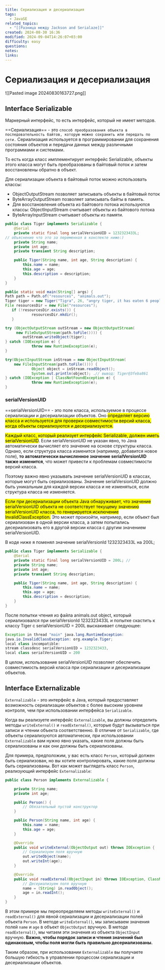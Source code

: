 ```yaml
---
title: Сериализация и десериализация
tags:
  - JavaSE
related_topics:
  - "[[Разница между Jackson and Serialaze]]"
created: 2024-08-30 16:36
modified: 2024-09-04T14:26:07+03:00
difficulty: easy
questions: 
notes: 
links: 
---
```

# Сериализация и десериализация

![[Pasted image 20240830163727.png]]
## Interface Serializable

Маркерный интерфейс, то есть интерфейс, который не имеет методов.

==Сериализация== - это `способ преобразования объекта в последовательность байтов, которую можно сохранить или передать по сети.` Сериализация используется в программировании для сохранения состояния объектов и передачи данных между различными программами и системами.

То есть когда класс имплементирует интерфейс Serializable, объекты этого класса могут быть преобразованы в байтовый поток и затем восстановлены обратно в объект.

Для сериализации объекта в байтовый поток можно использовать классы:

- ObjectOutputStream позволяет записывать объекты в байтовый поток
- ByteArrayOutputStream позволяет записывать байты в память.
- Для восстановления объекта из байтового потока используются классы: ObjectInputStream считывает объекты из байтового потока
- ByteArrayInputStream считывает объекты из памяти.

```java
public class Tiger implements Serializable {
    @Serial
    private static final long serialVersionUID = 1232323433L;
// объяснение что это за переменная в конспекте ниже:)
    private String name;
    private int age;
    private transient String description;

    public Tiger(String name, int age, String description) {
        this.name = name;
        this.age = age;
        this.description = description;
    }
}
```

```java
public static void main(String[] args) {
Path path = Path.of("resources", "animals.out");
Tiger tiger = new Tiger("Tigra", 26, "angry tiger, it has eaten 6 people");
File resourcesDir = new File("resources");
   if (!resourcesDir.exists()) {
            resourcesDir.mkdir();
   }

try (ObjectOutputStream outStream = new ObjectOutputStream(
     new FileOutputStream(path.toFile()))) {
        outStream.writeObject(tiger);
} catch (IOException e) {
            throw new RuntimeException(e);
}

try(ObjectInputStream inStream = new ObjectInputStream(
    new FileInputStream(path.toFile()))) {
            Object object = inStream.readObject();
            System.out.println(object); .// вывод: Tiger@3feba861
} catch (IOException | ClassNotFoundException e) {
            throw new RuntimeException(e);
}
```

### serialVersionUID

==serialVersionUID== - это поле класса, используемое в процессе сериализации и десериализации объектов. Оно <mark class="hltr-yellow">определяет версию класса и используется для проверки совместимости версий класса, когда объекты сериализуются и десериализуются.</mark>

<mark class="hltr-blue">Каждый класс, который реализует интерфейс Serializable, должен иметь serialVersionUID</mark>. Если serialVersionUID не указан явно, то Java автоматически вычисляет его значение на основе структуры класса. Однако, если структура класса изменится (например, добавится новое поле), **то автоматически вычисленное значение serialVersionUID также изменится**, что может привести к проблемам совместимости версий класса.

Поэтому важно явно указывать значение serialVersionUID в классах, которые могут быть сериализованы. Значение serialVersionUID должно быть уникальным для каждой версии класса и не изменяться, если структура класса не изменяется.

<mark class="hltr-yellow">Если при десериализации объекта Java обнаруживает, что значение serialVersionUID объекта не соответствует текущему значению serialVersionUID класса, то генерируется исключение InvalidClassException.</mark> Это может произойти, например, если объект был сериализован в одной версии класса, а затем попытались десериализовать его в другой версии класса с другим значением serialVersionUID.

В коде ниже я поменял значение serialVersionId 1232323433L на 200L;

```java
public class Tiger implements Serializable {
    @Serial
    private static final long serialVersionUID = 200L; //
    private String name;
    private int age;
    private transient String description;

    public Tiger(String name, int age, String description) {
        this.name = name;
        this.age = age;
        this.description = description;
    }
}
```

После попытки чтения из файла animals.out object, который сериализовался при serialVersionId 1232323433L и попытке скастить к классу Tiger с serialVersionUID = 200L выскакивает следующее:

```java
Exception in thread "main" java.lang.RuntimeException:
java.io.InvalidClassException: org.example.Tiger;
local class incompatible:
stream classdesc serialVersionUID = 1232323433,
local class serialVersionUID = 200
```

В целом, использование serialVersionUID позволяет обеспечить совместимость версий класса при сериализации и десериализации объектов.

## Interface Externalizable

`Externalizable` - это интерфейс в Java, который предоставляет возможность сериализации объектов с более высоким уровнем контроля, чем при использовании интерфейса `Serializable`.

Когда вы реализуете интерфейс `Externalizable`, вы должны определить методы `writeExternal()` и `readExternal()`, которые будут вызываться при записи и чтении объекта соответственно. В отличие от `Serializable`, где объекты сериализуются автоматически, при использовании `Externalizable` вам нужно явно указать, какие поля должны быть сериализованы и как они должны быть сериализованы.

Для примера, предположим, у вас есть класс `Person`, который должен быть сериализован, но вы хотите контролировать, какие поля должны быть сериализованы. Вот как может выглядеть класс `Person`, реализующий интерфейс `Externalizable`:

```java
public class Person implements Externalizable {

    private String name;
    private int age;

    public Person() {
        // Обязательный пустой конструктор
    }

    public Person(String name, int age) {
        this.name = name;
        this.age = age;
    }

    @Override
    public void writeExternal(ObjectOutput out) throws IOException {
        // Сериализуем поля вручную
        out.writeObject(name);
        out.writeInt(age);
    }

    @Override
    public void readExternal(ObjectInput in) throws IOException, ClassNotFoundException {
        // Десериализуем поля вручную
        name = (String) in.readObject();
        age = in.readInt();
    }
}
```

В этом примере мы переопределяем методы `writeExternal()` и `readExternal()` для явной сериализации и десериализации полей объекта `Person`. В методе `writeExternal()`, мы записываем значения полей `name` и `age` в объект `ObjectOutput` вручную. В методе `readExternal()`, мы читаем эти значения из объекта `ObjectInput` вручную. **Важно, чтобы порядок записи и чтения значений был одинаковым, чтобы поля могли быть правильно десериализованы.**

Таким образом, при использовании `Externalizable` вы получаете большую гибкость в управлении процессом сериализации и десериализации объектов.